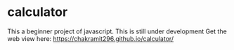 # calculator
This a beginner project of javascript.
This is still under development
Get the web view here: https://chakramit296.github.io/calculator/

